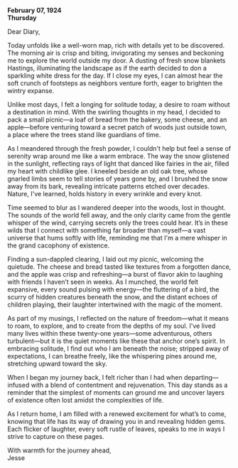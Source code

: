 
**February 07, 1924**  
**Thursday**

Dear Diary,

Today unfolds like a well-worn map, rich with details yet to be discovered. The morning air is crisp and biting, invigorating my senses and beckoning me to explore the world outside my door. A dusting of fresh snow blankets Hastings, illuminating the landscape as if the earth decided to don a sparkling white dress for the day. If I close my eyes, I can almost hear the soft crunch of footsteps as neighbors venture forth, eager to brighten the wintry expanse.

Unlike most days, I felt a longing for solitude today, a desire to roam without a destination in mind. With the swirling thoughts in my head, I decided to pack a small picnic—a loaf of bread from the bakery, some cheese, and an apple—before venturing toward a secret patch of woods just outside town, a place where the trees stand like guardians of time.

As I meandered through the fresh powder, I couldn't help but feel a sense of serenity wrap around me like a warm embrace. The way the snow glistened in the sunlight, reflecting rays of light that danced like fairies in the air, filled my heart with childlike glee. I kneeled beside an old oak tree, whose gnarled limbs seem to tell stories of years gone by, and I brushed the snow away from its bark, revealing intricate patterns etched over decades. Nature, I've learned, holds history in every wrinkle and every knot.

Time seemed to blur as I wandered deeper into the woods, lost in thought. The sounds of the world fell away, and the only clarity came from the gentle whisper of the wind, carrying secrets only the trees could hear. It’s in these wilds that I connect with something far broader than myself—a vast universe that hums softly with life, reminding me that I'm a mere whisper in the grand cacophony of existence.

Finding a sun-dappled clearing, I laid out my picnic, welcoming the quietude. The cheese and bread tasted like textures from a forgotten dance, and the apple was crisp and refreshing—a burst of flavor akin to laughing with friends I haven’t seen in weeks. As I munched, the world felt expansive, every sound pulsing with energy—the fluttering of a bird, the scurry of hidden creatures beneath the snow, and the distant echoes of children playing, their laughter intertwined with the magic of the moment.

As part of my musings, I reflected on the nature of freedom—what it means to roam, to explore, and to create from the depths of my soul. I've lived many lives within these twenty-one years—some adventurous, others turbulent—but it is the quiet moments like these that anchor one’s spirit. In embracing solitude, I find out who I am beneath the noise; stripped away of expectations, I can breathe freely, like the whispering pines around me, stretching upward toward the sky.

When I began my journey back, I felt richer than I had when departing—infused with a blend of contentment and rejuvenation. This day stands as a reminder that the simplest of moments can ground me and uncover layers of existence often lost amidst the complexities of life. 

As I return home, I am filled with a renewed excitement for what’s to come, knowing that life has its way of drawing you in and revealing hidden gems. Each flicker of laughter, every soft rustle of leaves, speaks to me in ways I strive to capture on these pages.

With warmth for the journey ahead,  
Jesse

